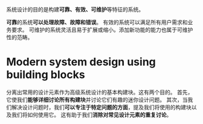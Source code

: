 系统设计的目的是构建**可靠、有效、可维护**等特征的系统。

**可靠**的系统**可以处理故障、故障和错误**。
有效的系统可以满足所有用户需求和业务要求。
可维护的系统灵活且易于扩展或缩小。添加新功能的能力也属于可维护性的范畴。

# Modern system design using building blocks
分离出常用的设计元素作为高级系统设计的基本构建块。这有两个目的。
首先，它使我们**能够详细讨论所有构建块**并讨论它们有趣的迷你设计问题。
其次，当我们解决设计问题时，我们**可以专注于特定问题的方面**，提及我们将使用的构建块以及我们将如何使用它。
这有助于我们**消除对常见设计元素的重复讨论**。

